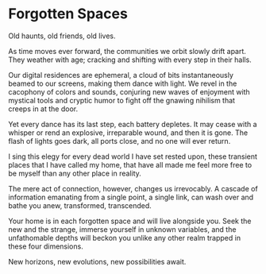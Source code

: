 Forgotten Spaces
================

Old haunts, old friends, old lives.  
  
As time moves ever forward, the communities we orbit slowly drift apart. They weather with age; cracking and shifting with every step in their halls.  
  
Our digital residences are ephemeral, a cloud of bits instantaneously beamed to our screens, making them dance with light. We revel in the cacophony of colors and sounds, conjuring new waves of enjoyment with mystical tools and cryptic humor to fight off the gnawing nihilism that creeps in at the door.  
  
Yet every dance has its last step, each battery depletes. It may cease with a whisper or rend an explosive, irreparable wound, and then it is gone. The flash of lights goes dark, all ports close, and no one will ever return.  
  
I sing this elegy for every dead world I have set rested upon, these transient places that I have called my home, that have all made me feel more free to be myself than any other place in reality.  

The mere act of connection, however, changes us irrevocably. A cascade of information emanating from a single point, a single link, can wash over and bathe you anew, transformed, transcended.  
  
Your home is in each forgotten space and will live alongside you. Seek the new and the strange, immerse yourself in unknown variables, and the unfathomable depths will beckon you unlike any other realm trapped in these four dimensions.

New horizons, new evolutions, new possibilities await.  
